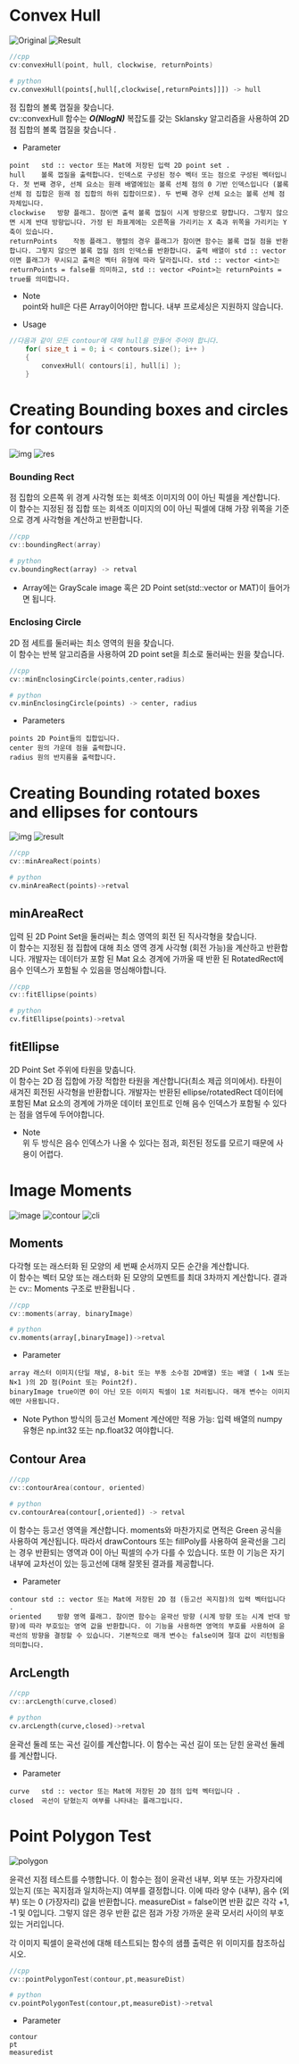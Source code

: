 # Convex Hull
![Original](https://docs.opencv.org/3.4/Hull_Original_Image.jpg)
![Result](https://docs.opencv.org/3.4/Hull_Result.jpg)

```cpp
//cpp
cv:convexHull(point, hull, clockwise, returnPoints)
```
```python
# python
cv.convexHull(points[,hull[,clockwise[,returnPoints]]]) -> hull
```

점 집합의 볼록 껍질을 찾습니다.   
cv::convexHull 함수는 **_O(NlogN)_** 복잡도를 갖는 Sklansky 알고리즘을 사용하여 2D점 집합의 볼록 껍질을 찾습니다 .    

* Parameter   
```
point	std :: vector 또는 Mat에 저장된 입력 2D point set .
hull	볼록 껍질을 출력합니다. 인덱스로 구성된 정수 벡터 또는 점으로 구성된 벡터입니다. 첫 번째 경우, 선체 요소는 원래 배열에있는 볼록 선체 점의 0 기반 인덱스입니다 (볼록 선체 점 집합은 원래 점 집합의 하위 집합이므로). 두 번째 경우 선체 요소는 볼록 선체 점 자체입니다.
clockwise	방향 플래그. 참이면 출력 볼록 껍질이 시계 방향으로 향합니다. 그렇지 않으면 시계 반대 방향입니다. 가정 된 좌표계에는 오른쪽을 가리키는 X 축과 위쪽을 가리키는 Y 축이 있습니다.
returnPoints	작동 플래그. 행렬의 경우 플래그가 참이면 함수는 볼록 껍질 점을 반환합니다. 그렇지 않으면 볼록 껍질 점의 인덱스를 반환합니다. 출력 배열이 std :: vector이면 플래그가 무시되고 출력은 벡터 유형에 따라 달라집니다. std :: vector <int>는 returnPoints = false를 의미하고, std :: vector <Point>는 returnPoints = true를 의미합니다.
```

* Note   
point와 hull은 다른 Array이어야만 합니다. 내부 프로세싱은 지원하지 않습니다.

* Usage   
```cpp
//다음과 같이 모든 contour에 대해 hull을 만들어 주어야 합니다.
    for( size_t i = 0; i < contours.size(); i++ )
    {
        convexHull( contours[i], hull[i] );
    }
```

# Creating Bounding boxes and circles for contours
![img](https://docs.opencv.org/3.4/Bounding_Rects_Circles_Source_Image.jpg)
![res](https://docs.opencv.org/3.4/Bounding_Rects_Circles_Result.jpg)   

### Bounding Rect
점 집합의 오른쪽 위 경계 사각형 또는 회색조 이미지의 0이 아닌 픽셀을 계산합니다.   
이 함수는 지정된 점 집합 또는 회색조 이미지의 0이 아닌 픽셀에 대해 가장 위쪽을 기준으로 경계 사각형을 계산하고 반환합니다.    

```cpp
//cpp
cv::boundingRect(array)
```
```python
# python
cv.boundingRect(array) -> retval
```
* Array에는 GrayScale image 혹은 2D Point set(std::vector or MAT)이 들어가면 됩니다.   

### Enclosing Circle
2D 점 세트를 둘러싸는 최소 영역의 원을 찾습니다.   
이 함수는 반복 알고리즘을 사용하여 2D point set을 최소로 둘러싸는 원을 찾습니다.   

```cpp
//cpp
cv::minEnclosingCircle(points,center,radius)
```
```python
# python
cv.minEnclosingCircle(points) -> center, radius
```

* Parameters   
```
points 2D Point들의 집합입니다. 
center 원의 가운데 점을 출력합니다.
radius 원의 반지름을 출력합니다.
```

# Creating Bounding rotated boxes and ellipses for contours

![img](https://docs.opencv.org/3.4/Bounding_Rotated_Ellipses_Source_Image.jpg)
![result](https://docs.opencv.org/3.4/Bounding_Rotated_Ellipses_Result.jpg)   

```cpp
//cpp
cv::minAreaRect(points)
```
```python
# python
cv.minAreaRect(points)->retval
```

## minAreaRect
입력 된 2D Point Set을 둘러싸는 최소 영역의 회전 된 직사각형을 찾습니다.   
이 함수는 지정된 점 집합에 대해 최소 영역 경계 사각형 (회전 가능)을 계산하고 반환합니다. 개발자는 데이터가 포함 된 Mat 요소 경계에 가까울 때 반환 된 RotatedRect에 음수 인덱스가 포함될 수 있음을 명심해야합니다.

```cpp
//cpp
cv::fitEllipse(points)
```
```python
# python
cv.fitEllipse(points)->retval
```

## fitEllipse
2D Point Set 주위에 타원을 맞춥니다.   
이 함수는 2D 점 집합에 가장 적합한 타원을 계산합니다(최소 제곱 의미에서). 타원이 새겨진 회전된 사각형을 반환합니다. 개발자는 반환된 ellipse/rotatedRect 데이터에 포함된 Mat 요소의 경계에 가까운 데이터 포인트로 인해 음수 인덱스가 포함될 수 있다는 점을 염두에 두어야합니다.   

* Note   
위 두 방식은 음수 인덱스가 나올 수 있다는 점과, 회전된 정도를 모르기 때문에 사용이 어렵다.

# Image Moments
![image](https://docs.opencv.org/3.4/Moments_Source_Image.jpg)
![contour](https://docs.opencv.org/3.4/Moments_Result1.jpg)
![cli](https://docs.opencv.org/3.4/Moments_Result2.jpg)   

## Moments
다각형 또는 래스터화 된 모양의 세 번째 순서까지 모든 순간을 계산합니다.   
이 함수는 벡터 모양 또는 래스터화 된 모양의 모멘트를 최대 3차까지 계산합니다. 결과는 cv:: Moments 구조로 반환됩니다 .   

```cpp
//cpp
cv::moments(array, binaryImage)
```
```python
# python
cv.moments(array[,binaryImage])->retval
```

* Parameter
```
array 래스터 이미지(단일 채널, 8-bit 또는 부동 소수점 2D배열) 또는 배열 ( 1×N 또는 N×1 )의 2D 점(Point 또는 Point2f).
binaryImage	true이면 0이 아닌 모든 이미지 픽셀이 1로 처리됩니다. 매개 변수는 이미지에만 사용됩니다.
```

* Note
Python 방식의 등고선 Moment 계산에만 적용 가능: 입력 배열의 numpy 유형은 np.int32 또는 np.float32 여야합니다. 

## Contour Area
```cpp
//cpp
cv::contourArea(contour, oriented)
```
```python
# python
cv.contourArea(contour[,oriented]) -> retval
```

이 함수는 등고선 영역을 계산합니다. moments와 마찬가지로 면적은 Green 공식을 사용하여 계산됩니다. 따라서 drawContours 또는 fillPoly를 사용하여 윤곽선을 그리는 경우 반환되는 영역과 0이 아닌 픽셀의 수가 다를 수 있습니다. 또한 이 기능은 자기 내부에 교차선이 있는 등고선에 대해 잘못된 결과를 제공합니다.    

* Parameter
```
contour	std :: vector 또는 Mat에 저장된 2D 점 (등고선 꼭지점)의 입력 벡터입니다 .
oriented	방향 영역 플래그. 참이면 함수는 윤곽선 방향 (시계 방향 또는 시계 반대 방향)에 따라 부호있는 영역 값을 반환합니다. 이 기능을 사용하면 영역의 부호를 사용하여 윤곽선의 방향을 결정할 수 있습니다. 기본적으로 매개 변수는 false이며 절대 값이 리턴됨을 의미합니다.
```

## ArcLength
```cpp
//cpp
cv::arcLength(curve,closed)
```
```python
# python
cv.arcLength(curve,closed)->retval
```

윤곽선 둘레 또는 곡선 길이를 계산합니다. 이 함수는 곡선 길이 또는 닫힌 윤곽선 둘레를 계산합니다.

* Parameter
```
curve	std :: vector 또는 Mat에 저장된 2D 점의 입력 벡터입니다 .
closed	곡선이 닫혔는지 여부를 나타내는 플래그입니다.
```

# Point Polygon Test
![polygon](https://docs.opencv.org/3.4/pointpolygon.png)   

윤곽선 지점 테스트를 수행합니다. 이 함수는 점이 윤곽선 내부, 외부 또는 가장자리에 있는지 (또는 꼭지점과 일치하는지) 여부를 결정합니다. 이에 따라 양수 (내부), 음수 (외부) 또는 0 (가장자리) 값을 반환합니다. measureDist = false이면 반환 값은 각각 +1, -1 및 0입니다. 그렇지 않은 경우 반환 값은 점과 가장 가까운 윤곽 모서리 사이의 부호있는 거리입니다.   

각 이미지 픽셀이 윤곽선에 대해 테스트되는 함수의 샘플 출력은 위 이미지를 참조하십시오.   

```cpp
//cpp
cv::pointPolygonTest(contour,pt,measureDist)
```
```python
# python
cv.pointPolygonTest(contour,pt,measureDist)->retval
```

* Parameter
```
contour
pt
measuredist
```
